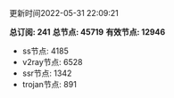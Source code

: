 更新时间2022-05-31 22:09:21

**总订阅: 241**
**总节点: 45719**
**有效节点: 12946**
- ss节点: 4185
- v2ray节点: 6528
- ssr节点: 1342
- trojan节点: 891
